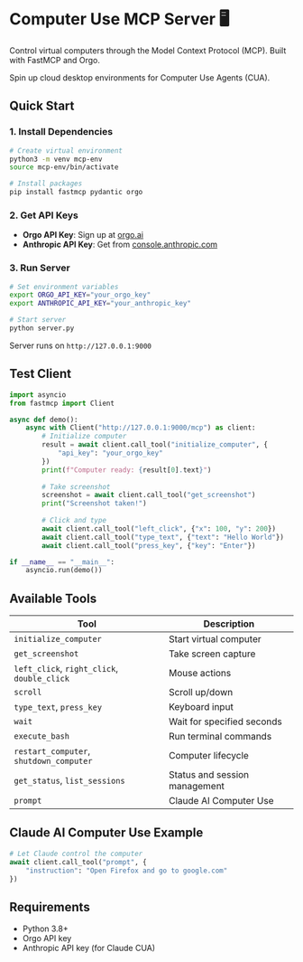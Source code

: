 # Computer Use MCP Server 🖥️

Control virtual computers through the Model Context Protocol (MCP). Built with FastMCP and Orgo.

Spin up cloud desktop environments for Computer Use Agents (CUA).

## Quick Start

### 1. Install Dependencies
```bash
# Create virtual environment
python3 -m venv mcp-env
source mcp-env/bin/activate

# Install packages
pip install fastmcp pydantic orgo
```

### 2. Get API Keys
- **Orgo API Key**: Sign up at [orgo.ai](https://orgo.ai)
- **Anthropic API Key**: Get from [console.anthropic.com](https://console.anthropic.com)

### 3. Run Server
```bash
# Set environment variables
export ORGO_API_KEY="your_orgo_key"
export ANTHROPIC_API_KEY="your_anthropic_key"

# Start server
python server.py
```

Server runs on `http://127.0.0.1:9000`

## Test Client

```python
import asyncio
from fastmcp import Client

async def demo():
    async with Client("http://127.0.0.1:9000/mcp") as client:
        # Initialize computer
        result = await client.call_tool("initialize_computer", {
            "api_key": "your_orgo_key"
        })
        print(f"Computer ready: {result[0].text}")
        
        # Take screenshot
        screenshot = await client.call_tool("get_screenshot")
        print("Screenshot taken!")
        
        # Click and type
        await client.call_tool("left_click", {"x": 100, "y": 200})
        await client.call_tool("type_text", {"text": "Hello World"})
        await client.call_tool("press_key", {"key": "Enter"})

if __name__ == "__main__":
    asyncio.run(demo())
```

## Available Tools

| Tool | Description |
|------|-------------|
| `initialize_computer` | Start virtual computer |
| `get_screenshot` | Take screen capture |
| `left_click`, `right_click`, `double_click` | Mouse actions |
| `scroll` | Scroll up/down |
| `type_text`, `press_key` | Keyboard input |
| `wait` | Wait for specified seconds |
| `execute_bash` | Run terminal commands |
| `restart_computer`, `shutdown_computer` | Computer lifecycle |
| `get_status`, `list_sessions` | Status and session management |
| `prompt` | Claude AI Computer Use |

## Claude AI Computer Use Example

```python
# Let Claude control the computer
await client.call_tool("prompt", {
    "instruction": "Open Firefox and go to google.com"
})
```

## Requirements

- Python 3.8+
- Orgo API key
- Anthropic API key (for Claude CUA)